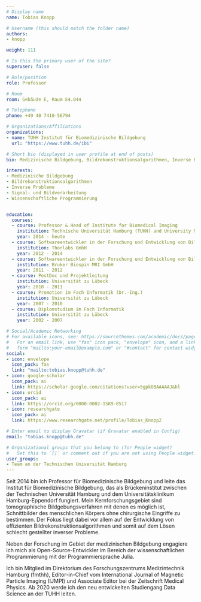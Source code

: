 ```yaml
---
# Display name
name: Tobias Knopp

# Username (this should match the folder name)
authors:
- knopp

weight: 111

# Is this the primary user of the site?
superuser: false

# Role/position
role: Professor

# Room
room: Gebäude E, Raum E4.044

# Telephone
phone: +49 40 7410-56794

# Organizations/Affiliations
organizations:
- name: TUHH Institut für Biomedizinische Bildgebung
  url: "https://www.tuhh.de/ibi"

# Short bio (displayed in user profile at end of posts)
bio: Medizinische Bildgebung, Bildrekonstruktionsalgorithmen, Inverse Probleme, Signal- und Bildverarbeitung, Wissenschaftliche Programmierung

interests:
- Medizinische Bildgebung
- Bildrekonstruktionsalgorithmen
- Inverse Probleme
- Signal- und Bildverarbeitung
- Wissenschaftliche Programmierung


education:
  courses:
  - course: Professor & Head of Institute for Biomedical Imaging
    institution: Technische Universität Hamburg (TUHH) and University Medical Center Hamburg-Eppendorf (UKE)
    year: 2014 - heute
  - course: Softwareentwickler in der Forschung und Entwicklung von Bildgebungssystemen
    institution: Thorlabs GmbH
    year: 2012 - 2014
  - course: Softwareentwickler in der Forschung und Entwicklung von Bildgebungssystemen
    institution: Bruker Biospin MRI GmbH
    year: 2011 - 2012
  - course: PostDoc und Projektleitung
    institution: Universität zu Lübeck
    year: 2010 - 2011
  - course: Promotion im Fach Informatik (Dr.-Ing.)
    institution: Universität zu Lübeck
    year: 2007 - 2010
  - course: Diplomstudium im Fach Informatik
    institution: Universität zu Lübeck
    year: 2002 - 2007

# Social/Academic Networking
# For available icons, see: https://sourcethemes.com/academic/docs/page-builder/#icons
#   For an email link, use "fas" icon pack, "envelope" icon, and a link in the
#   form "mailto:your-email@example.com" or "#contact" for contact widget.
social:
- icon: envelope
  icon_pack: fas
  link: "mailto:tobias.knopp@tuhh.de"
- icon: google-scholar
  icon_pack: ai
  link: https://scholar.google.com/citations?user=5gpkOBAAAAAJ&hl
- icon: orcid
  icon_pack: ai
  link: https://orcid.org/0000-0002-1589-8517
- icon: researchgate
  icon_pack: ai
  link: https://www.researchgate.net/profile/Tobias_Knopp2

# Enter email to display Gravatar (if Gravatar enabled in Config)
email: "tobias.knopp@tuhh.de"

# Organizational groups that you belong to (for People widget)
#   Set this to `[]` or comment out if you are not using People widget.
user_groups:
- Team an der Technischen Universität Hamburg
---
```


Seit 2014 bin ich Professor für Biomedizinische Bildgebung und leite das Institut für Biomedizinische Bildgebung, das als Brückeninstitut zwischen der Technischen Universität Hamburg und dem Universitätsklinikum Hamburg-Eppendorf fungiert. Mein Kernforschungsgebiet sind tomographische Bildgebungsverfahren mit denen es möglich ist, Schnittbilder des menschlichen Körpers ohne chirurgische Eingriffe zu bestimmen. Der Fokus liegt dabei vor allem auf der Entwicklung von effizienten Bildrekonstruktionsalgorithmen und somit auf dem Lösen schlecht gestellter inverser Probleme.

Neben der Forschung im Gebiet der medizinischen Bildgebung engagiere ich mich als Open-Source-Entwickler im Bereich der wissenschaftlichen Programmierung mit der Programmiersprache Julia.

Ich bin Mitglied im Direktorium des Forschungszentrums Medizintechnik Hamburg (fmthh), Editor-in-Chief vom International Journal of Magnetic Particle Imaging (IJMPI) und Associate Editor bei der Zeitschrift Medical Physics. Ab 2020 werde ich den neu entwickelten Studiengang Data Science an der TUHH leiten.






